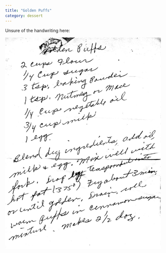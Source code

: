 ```yaml
---
title: "Golden Puffs"
category: dessert
---
```


Unsure of the handwriting here:

![](/images/recipe-golden-puffs.jpg)
